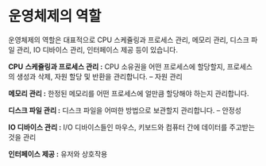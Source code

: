# 운영체제의 역할

운영체제의 역할은 대표적으로 CPU 스케쥴링과 프로세스 관리, 메모리 관리, 디스크 파일 관리, IO 디바이스 관리, 인터페이스 제공 등이 있습니다.

**CPU** **스케쥴링과 프로세스 관리 :** CPU 소유권을 어떤 프로세스에 할당할지, 프로세스의 생성과 삭제, 자원 할당 및 반환을 관리합니다. – 자원 관리

**메모리 관리 :** 한정된 메모리를 어떤 프로세스에 얼만큼 할당해야 하는지 관리합니다.

**디스크 파일 관리 :** 디스크 파일을 어떠한 방법으로 보관할지 관리합니다. – 안정성

**IO 디바이스 관리 :** I/O 디바이스들인 마우스, 키보드와 컴퓨터 간에 데이터를 주고받는 것을 관리

**인터페이스 제공 :** 유저와 상호작용
